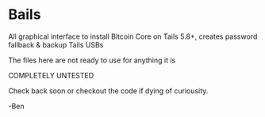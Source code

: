 # Bails
 All graphical interface to install Bitcoin Core on Tails 5.8+, creates password fallback & backup Tails USBs
 
 The files here are not ready to use for anything it is
 
 COMPLETELY UNTESTED
 
 Check back soon or checkout the code if dying of curiousity.
 
 -Ben
